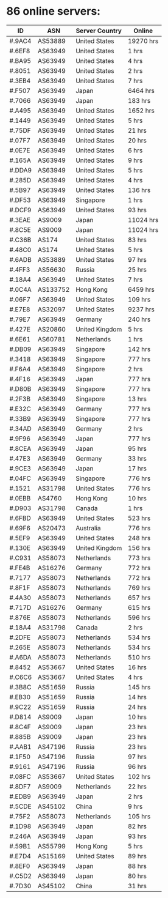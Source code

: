 # 86 online servers:

| ID | ASN | Server Country | Online |
| ------ | ------ | ------ | ------ |
| #.9AC4 | AS53889 | United States | 19270 hrs |
| #.6EF8 | AS63949 | United States | 1 hrs |
| #.BA95 | AS63949 | United States | 4 hrs |
| #.8051 | AS63949 | United States | 2 hrs |
| #.3EB4 | AS63949 | United States | 7 hrs |
| #.F507 | AS63949 | Japan | 6464 hrs |
| #.7066 | AS63949 | Japan | 183 hrs |
| #.A495 | AS63949 | United States | 1652 hrs |
| #.1449 | AS63949 | United States | 5 hrs |
| #.75DF | AS63949 | United States | 21 hrs |
| #.07F7 | AS63949 | United States | 20 hrs |
| #.0E7E | AS63949 | United States | 6 hrs |
| #.165A | AS63949 | United States | 9 hrs |
| #.DDA9 | AS63949 | United States | 5 hrs |
| #.285D | AS63949 | United States | 4 hrs |
| #.5B97 | AS63949 | United States | 136 hrs |
| #.DF53 | AS63949 | Singapore | 1 hrs |
| #.DCF9 | AS63949 | United States | 93 hrs |
| #.3EAE | AS9009 | Japan | 11024 hrs |
| #.8C5E | AS9009 | Japan | 11024 hrs |
| #.C36B | AS174 | United States | 83 hrs |
| #.48C0 | AS174 | United States | 5 hrs |
| #.6ADB | AS53889 | United States | 97 hrs |
| #.4FF3 | AS56630 | Russia | 25 hrs |
| #.18A4 | AS63949 | United States | 7 hrs |
| #.0C4A | AS133752 | Hong Kong | 6459 hrs |
| #.06F7 | AS63949 | United States | 109 hrs |
| #.E7E8 | AS32097 | United States | 9237 hrs |
| #.79E7 | AS63949 | Germany | 240 hrs |
| #.427E | AS20860 | United Kingdom | 5 hrs |
| #.6E61 | AS60781 | Netherlands | 1 hrs |
| #.DB09 | AS63949 | Singapore | 142 hrs |
| #.3418 | AS63949 | Singapore | 777 hrs |
| #.F6A4 | AS63949 | Singapore | 2 hrs |
| #.4F16 | AS63949 | Japan | 777 hrs |
| #.D80B | AS63949 | Singapore | 777 hrs |
| #.2F3B | AS63949 | Singapore | 13 hrs |
| #.E32C | AS63949 | Germany | 777 hrs |
| #.33B9 | AS63949 | Singapore | 777 hrs |
| #.34AD | AS63949 | Germany | 2 hrs |
| #.9F96 | AS63949 | Japan | 777 hrs |
| #.8CEA | AS63949 | Japan | 95 hrs |
| #.47E3 | AS63949 | Germany | 33 hrs |
| #.9CE3 | AS63949 | Japan | 17 hrs |
| #.04FC | AS63949 | Singapore | 776 hrs |
| #.1521 | AS31798 | United States | 776 hrs |
| #.0EBB | AS4760 | Hong Kong | 10 hrs |
| #.D903 | AS31798 | Canada | 1 hrs |
| #.6FBD | AS63949 | United States | 523 hrs |
| #.69F6 | AS20473 | Australia | 776 hrs |
| #.5EF9 | AS63949 | United States | 248 hrs |
| #.130E | AS63949 | United Kingdom | 156 hrs |
| #.C931 | AS58073 | Netherlands | 773 hrs |
| #.FE4B | AS16276 | Germany | 772 hrs |
| #.7177 | AS58073 | Netherlands | 772 hrs |
| #.8F1F | AS58073 | Netherlands | 769 hrs |
| #.4A30 | AS58073 | Netherlands | 657 hrs |
| #.717D | AS16276 | Germany | 615 hrs |
| #.876E | AS58073 | Netherlands | 596 hrs |
| #.18A4 | AS31798 | Canada | 2 hrs |
| #.2DFE | AS58073 | Netherlands | 534 hrs |
| #.265E | AS58073 | Netherlands | 534 hrs |
| #.A6DA | AS58073 | Netherlands | 510 hrs |
| #.8452 | AS53667 | United States | 16 hrs |
| #.C6C6 | AS53667 | United States | 4 hrs |
| #.3B8C | AS51659 | Russia | 145 hrs |
| #.EB30 | AS51659 | Russia | 14 hrs |
| #.9C22 | AS51659 | Russia | 24 hrs |
| #.D814 | AS9009 | Japan | 10 hrs |
| #.8C4F | AS9009 | Japan | 23 hrs |
| #.885B | AS9009 | Japan | 23 hrs |
| #.AAB1 | AS47196 | Russia | 23 hrs |
| #.1F50 | AS47196 | Russia | 97 hrs |
| #.9161 | AS47196 | Russia | 96 hrs |
| #.08FC | AS53667 | United States | 102 hrs |
| #.8DF7 | AS9009 | Netherlands | 22 hrs |
| #.EDB9 | AS63949 | Japan | 2 hrs |
| #.5CDE | AS45102 | China | 9 hrs |
| #.75F2 | AS58073 | Netherlands | 105 hrs |
| #.1D98 | AS63949 | Japan | 82 hrs |
| #.246A | AS63949 | Japan | 93 hrs |
| #.59B1 | AS55799 | Hong Kong | 5 hrs |
| #.E7D4 | AS15169 | United States | 89 hrs |
| #.8EF0 | AS63949 | Japan | 88 hrs |
| #.C5D2 | AS63949 | Japan | 80 hrs |
| #.7D30 | AS45102 | China | 31 hrs |

